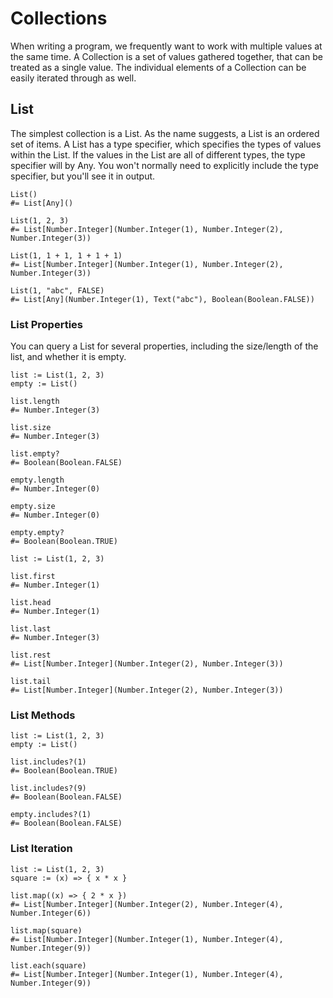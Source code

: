 Collections
===========

When writing a program, we frequently want to work with multiple values at the same time.
A Collection is a set of values gathered together, that can be treated as a single value.
The individual elements of a Collection can be easily iterated through as well.


List
----

The simplest collection is a List.
As the name suggests, a List is an ordered set of items.
A List has a type specifier, which specifies the types of values within the List.
If the values in the List are all of different types, the type specifier will by Any.
You won't normally need to explicitly include the type specifier, but you'll see it in output.

~~~ stone
List()
#= List[Any]()

List(1, 2, 3)
#= List[Number.Integer](Number.Integer(1), Number.Integer(2), Number.Integer(3))

List(1, 1 + 1, 1 + 1 + 1)
#= List[Number.Integer](Number.Integer(1), Number.Integer(2), Number.Integer(3))

List(1, "abc", FALSE)
#= List[Any](Number.Integer(1), Text("abc"), Boolean(Boolean.FALSE))
~~~


### List Properties

You can query a List for several properties, including the size/length of the list,
and whether it is empty.

~~~ stone
list := List(1, 2, 3)
empty := List()

list.length
#= Number.Integer(3)

list.size
#= Number.Integer(3)

list.empty?
#= Boolean(Boolean.FALSE)

empty.length
#= Number.Integer(0)

empty.size
#= Number.Integer(0)

empty.empty?
#= Boolean(Boolean.TRUE)
~~~

~~~ stone
list := List(1, 2, 3)

list.first
#= Number.Integer(1)

list.head
#= Number.Integer(1)

list.last
#= Number.Integer(3)

list.rest
#= List[Number.Integer](Number.Integer(2), Number.Integer(3))

list.tail
#= List[Number.Integer](Number.Integer(2), Number.Integer(3))
~~~


### List Methods

~~~ stone
list := List(1, 2, 3)
empty := List()

list.includes?(1)
#= Boolean(Boolean.TRUE)

list.includes?(9)
#= Boolean(Boolean.FALSE)

empty.includes?(1)
#= Boolean(Boolean.FALSE)
~~~


### List Iteration

~~~ stone
list := List(1, 2, 3)
square := (x) => { x * x }

list.map((x) => { 2 * x })
#= List[Number.Integer](Number.Integer(2), Number.Integer(4), Number.Integer(6))

list.map(square)
#= List[Number.Integer](Number.Integer(1), Number.Integer(4), Number.Integer(9))

list.each(square)
#= List[Number.Integer](Number.Integer(1), Number.Integer(4), Number.Integer(9))
~~~
